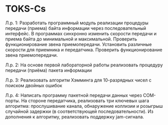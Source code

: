 # TOKS-Cs
Л.р. 1: Разработать программный модуль реализации процедуры передачи (приема) байта информации через последовательный интерфейс. 
В программах синхронно изменить скорости передачи и приема байта до минимальной и максимальной. Проверить функционирование звена приемопередачи. 
Установить различные скорости для приемника и передатчика. Проверить функционирование звена приемопередачи. 

Л.р. 2: На основе первой лабораторной работы реализовать процедуру передачи (приёма) пакета информации

Л.р. 3: Реализовать алгоритм Хэмминга для 10-разрядных чисел с поиском двойных ошибок

Л.р. 4: Написать программу пакетной передачи данных через COM-порты. 
На стороне передатчика, реализовать три ключевых шага алгоритма: прослушивание канала, обнаружение коллизии и розыгрыш случайной задержки (в соответствующей последовательности).
Из дополнения к алгоритму, реализовать поддержку jam-сигнала.
